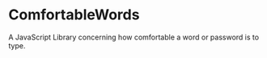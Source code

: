 # ComfortableWords
 A JavaScript Library concerning how comfortable a word or password is to type. 
